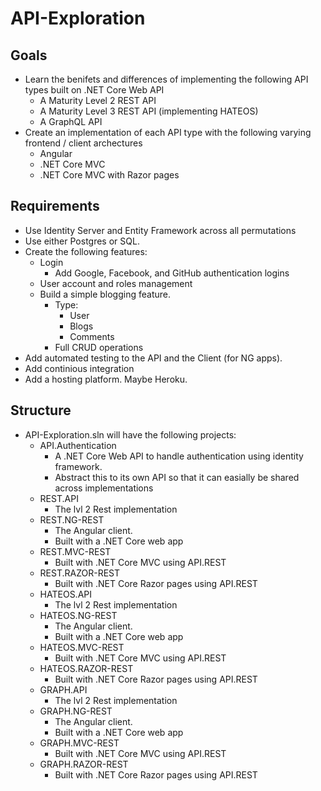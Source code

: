 # API-Exploration

## Goals
- Learn the benifets and differences of implementing the following API types built on .NET Core Web API
    - A Maturity Level 2 REST API
    - A Maturity Level 3 REST API (implementing HATEOS)
    - A GraphQL API
- Create an implementation of each API type with the following varying frontend / client archectures
    - Angular
    - .NET Core MVC
    - .NET Core MVC with Razor pages

## Requirements
- Use Identity Server and Entity Framework across all permutations
- Use either Postgres or SQL.
- Create the following features:
    - Login
        - Add Google, Facebook, and GitHub authentication logins
    - User account and roles management
    - Build a simple blogging feature.
        - Type:
            - User
            - Blogs
            - Comments
        - Full CRUD operations
- Add automated testing to the API and the Client (for NG apps).
- Add continious integration
- Add a hosting platform. Maybe Heroku.

## Structure
- API-Exploration.sln will have the following projects:
    - API.Authentication
        - A .NET Core Web API to handle authentication using identity framework.
        - Abstract this to its own API so that it can easially be shared across implementations
    - REST.API
        - The lvl 2 Rest implementation
    - REST.NG-REST
        - The Angular client.
        - Built with a .NET Core web app
    - REST.MVC-REST
        - Built with .NET Core MVC using API.REST
    - REST.RAZOR-REST
        - Built with .NET Core Razor pages using API.REST
    - HATEOS.API
        - The lvl 2 Rest implementation
    - HATEOS.NG-REST
        - The Angular client.
        - Built with a .NET Core web app
    - HATEOS.MVC-REST
        - Built with .NET Core MVC using API.REST
    - HATEOS.RAZOR-REST
        - Built with .NET Core Razor pages using API.REST
    - GRAPH.API
        - The lvl 2 Rest implementation
    - GRAPH.NG-REST
        - The Angular client.
        - Built with a .NET Core web app
    - GRAPH.MVC-REST
        - Built with .NET Core MVC using API.REST
    - GRAPH.RAZOR-REST
        - Built with .NET Core Razor pages using API.REST
